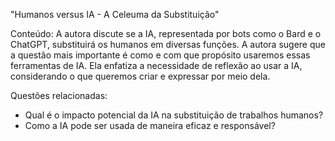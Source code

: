 "Humanos versus IA - A Celeuma da Substituição"

Conteúdo: A autora discute se a IA, representada por bots como o Bard e o ChatGPT, substituirá os humanos em diversas funções. A autora sugere que a questão mais importante é como e com que propósito usaremos essas ferramentas de IA. Ela enfatiza a necessidade de reflexão ao usar a IA, considerando o que queremos criar e expressar por meio dela.

Questões relacionadas:
- Qual é o impacto potencial da IA na substituição de trabalhos humanos?
- Como a IA pode ser usada de maneira eficaz e responsável?
